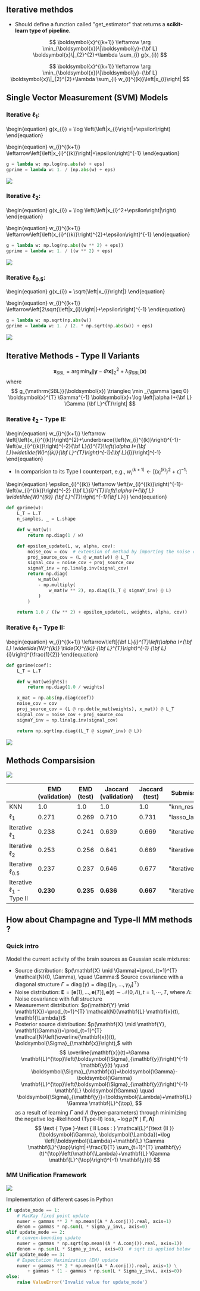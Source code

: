 ## Iterative methdos

* Should define a function called "get_estimator" that returns a **scikit-learn type of pipeline**.


$$
\boldsymbol{x}^{(k+1)} \leftarrow \arg \min_{\boldsymbol{x}}\|\boldsymbol{y}-{\bf L} \boldsymbol{x}\|_{2}^{2}+\lambda \sum_{i} g(x_{i})
$$

$$
\boldsymbol{x}^{(k+1)} \leftarrow \arg \min_{\boldsymbol{x}}\|\boldsymbol{y}-{\bf L} \boldsymbol{x}\|_{2}^{2}+\lambda \sum_{i} w_{i}^{(k)}\left|x_{i}\right|
$$

## Single Vector Measurement (SVM) Models

### Iterative $\ell_1$:
\begin{equation}
g(x_{i}) = \log \left(\left|x_{i}\right|+\epsilon\right)
\end{equation}

\begin{equation}
w_{i}^{(k+1)} \leftarrow\left[\left|x_{i}^{(k)}\right|+\epsilon\right]^{-1}
\end{equation}


```python
g = lambda w: np.log(np.abs(w) + eps)
gprime = lambda w: 1. / (np.abs(w) + eps)
```

![](https://i.imgur.com/GJsY3L7.png)

### Iterative $\ell_2$:
\begin{equation}
g(x_{i}) = \log \left(\left|x_{i}^2+\epsilon\right|\right)
\end{equation}

\begin{equation}
w_{i}^{(k+1)} \leftarrow\left[\left(x_{i}^{(k)}\right)^{2}+\epsilon\right]^{-1}
\end{equation}


```python
g = lambda w: np.log(np.abs((w ** 2) + eps))
gprime = lambda w: 1. / ((w ** 2) + eps)
```

![](https://i.imgur.com/AGeUzr6.png)

### Iterative $\ell_{0.5}$:

\begin{equation}
g(x_{i}) =  \sqrt{\left|x_{i}\right|}
\end{equation}

\begin{equation}
w_{i}^{(k+1)} \leftarrow\left[2\sqrt{\left|x_{i}\right|}+\epsilon\right]^{-1}
\end{equation}


```python
g = lambda w: np.sqrt(np.abs(w))
gprime = lambda w: 1. / (2. * np.sqrt(np.abs(w)) + eps)
```

![](https://i.imgur.com/lP6QKEH.png)

## Iterative Methods - Type II Variants
$$
\boldsymbol{x}_{\mathrm{SBL}}=\arg \min _{\boldsymbol{x}}\|\boldsymbol{y}-\Phi \boldsymbol{x}\|_{2}^{2}+\lambda g_{\mathrm{SBL}}(\boldsymbol{x})
$$
where
$$
g_{\mathrm{SBL}}(\boldsymbol{x}) \triangleq \min _{\gamma \geq 0} \boldsymbol{x}^{T} \Gamma^{-1} \boldsymbol{x}+\log \left|\alpha I+{\bf L} \Gamma {\bf L}^{T}\right|
$$

### Iterative $\ell_2$ - Type II:

\begin{equation}
w_{i}^{(k+1)} \leftarrow \left[\left(x_{i}^{(k)}\right)^{2}+\underbrace{\left(w_{i}^{(k)}\right)^{-1}-\left(w_{i}^{(k)}\right)^{-2}{\bf L}_{i}^{T}\left(\alpha I+{\bf L}\widetilde{W}^{(k)}{\bf L}^{T}\right)^{-1}{\bf L}_{i}}\right]^{-1}
\end{equation}

* In comparision to its Type I counterpart, e.g., $w_{i}^{(k+1)} \leftarrow\left[\left(x_{i}^{(k)}\right)^{2}+\epsilon\right]^{-1}$:


\begin{equation}
\epsilon_{i}^{(k)} \leftarrow \left(w_{i}^{(k)}\right)^{-1}-\left(w_{i}^{(k)}\right)^{-2} {\bf L}_{i}^{T}\left(\alpha I+{\bf L} \widetilde{W}^{(k)} {\bf L}^{T}\right)^{-1}{\bf L}_{i}
\end{equation}


```python
def gprime(w):
    L_T = L.T
    n_samples, _ = L.shape

    def w_mat(w):
        return np.diag(1 / w)

    def epsilon_update(L, w, alpha, cov):
        noise_cov = cov  # extension of method by importing the noise covariance
        proj_source_cov = (L @ w_mat(w)) @ L_T
        signal_cov = noise_cov + proj_source_cov
        sigmaY_inv = np.linalg.inv(signal_cov)
        return np.diag(
            w_mat(w)
            - np.multiply(
                w_mat(w ** 2), np.diag((L_T @ sigmaY_inv) @ L)
            )
        )

    return 1.0 / ((w ** 2) + epsilon_update(L, weights, alpha, cov))
```

### Iterative $\ell_1$ - Type II:
\begin{equation}
w_{i}^{(k+1)} \leftarrow\left[{\bf L}_{i}^{T}\left(\alpha I+{\bf L} \widetilde{W}^{(k)} \tilde{X}^{(k)} {\bf L}^{T}\right)^{-1} {\bf L}_{i}\right]^{\frac{1}{2}}
\end{equation}


```python
def gprime(coef):
    L_T = L.T

    def w_mat(weights):
        return np.diag(1.0 / weights)

    x_mat = np.abs(np.diag(coef))
    noise_cov = cov
    proj_source_cov = (L @ np.dot(w_mat(weights), x_mat)) @ L_T
    signal_cov = noise_cov + proj_source_cov
    sigmaY_inv = np.linalg.inv(signal_cov)

    return np.sqrt(np.diag((L_T @ sigmaY_inv) @ L))

```

![](https://i.imgur.com/ptWWQaB.png)

## Methods Comparsision

![](https://i.imgur.com/yoNaj1n.png)

|                              | EMD (validation) | EMD (test) | Jaccard (validation) | Jaccard (test) | Submission Name     |
| ---------------------------- | ---------------- | ---------- | -------------------- | -------------- | ------------------- |
| KNN                          |  1.0             |   1.0      |        1.0           |       1.0      | "knn_resample"      |
| $\ell_1$                     | 0.271            | 0.269      | 0.710                | 0.731          | "lasso_lars"        |
| Iterative $\ell_1$           | 0.238            | 0.241      | 0.639                | 0.669          | "iterative_L1"      |
| Iterative $\ell_2$           | 0.253            | 0.256      | 0.641                | 0.669          | "iterative_L2"      |
| Iterative $\ell_{0.5}$       | 0.237            | 0.237      | 0.646                | 0.677          | "iterative_sqrt"    |
| Iterative $\ell_1$ - Type II | **0.230**        |**0.235**   | **0.636**            | **0.667**      | "iterative_L1_TypeII" |


## How about Champagne and Type-II MM methods ? 

### Quick intro
Model the current activity of the brain sources as Gaussian scale mixtures:
* Source distribution: $p(\mathbf{X} \mid \Gamma)=\prod_{t=1}^{T} \mathcal{N}(0, \Gamma), \quad \Gamma:$ Source covariance with a diagonal structure $\Gamma=\operatorname{diag}(\gamma)=\operatorname{diag}\left(\left[\gamma_{1}, \ldots, \gamma_{N}\right]^{\top}\right)$
* Noise distribution: $\mathbf{E}=[\mathbf{e}(1), \ldots, \mathbf{e}(T)], \mathbf{e}(t) \sim \mathcal{N}(0, \Lambda), t=1, \cdots, T$, where $\Lambda$: Noise covariance with full structure
* Measurement distribution: $p(\mathbf{Y} \mid \mathbf{X})=\prod_{t=1}^{T} \mathcal{N}(\mathbf{L} \mathbf{x}(t), \mathbf{\Lambda})$
*  Posterior source distribution: $p(\mathbf{X} \mid \mathbf{Y}, \mathbf{\Gamma})=\prod_{t=1}^{T} \mathcal{N}\left(\overline{\mathbf{x}}(t), \boldsymbol{\Sigma}_{\mathbf{x}}\right),$ with
$$
\overline{\mathbf{x}}(t)=\Gamma \mathbf{L}^{\top}\left(\boldsymbol{\Sigma}_{\mathbf{y}}\right)^{-1} \mathbf{y}(t) \quad \boldsymbol{\Sigma}_{\mathbf{x}}=\boldsymbol{\Gamma}-\boldsymbol{\Gamma} \mathbf{L}^{\top}\left(\boldsymbol{\Sigma}_{\mathbf{y}}\right)^{-1} \mathbf{L} \boldsymbol{\Gamma} \quad \boldsymbol{\Sigma}_{\mathbf{y}}=\boldsymbol{\Lambda}+\mathbf{L} \Gamma \mathbf{L}^{\top},
$$
as a result of learning $\Gamma$ and $\Lambda$ (hyper-parameters) through minimizing the negative log-likelihood (Type-II) loss, $-\log p(\mathbf{Y} \mid \boldsymbol{\Gamma}, \boldsymbol{\Lambda})$
$$
\text { Type }-\text { II Loss : } \mathcal{L}^{\text {II }}(\boldsymbol{\Gamma}, \boldsymbol{\Lambda})=\log \left|\boldsymbol{\Lambda}+\mathbf{L} \Gamma \mathbf{L}^{\top}\right|+\frac{1}{T} \sum_{t=1}^{T} \mathbf{y}(t)^{\top}\left(\mathbf{\Lambda}+\mathbf{L} \Gamma \mathbf{L}^{\top}\right)^{-1} \mathbf{y}(t)
$$

### MM Unification Framework

![](https://i.imgur.com/V1j5Wj5.png)

Implementation of different cases in Python

```python
if update_mode == 1:
    # MacKay fixed point update
    numer = gammas ** 2 * np.mean((A * A.conj()).real, axis=1)
    denom = gammas * np.sum(L * Sigma_y_invL, axis=0)
elif update_mode == 2:
    # convex-bounding update
    numer = gammas * np.sqrt(np.mean((A * A.conj()).real, axis=1))
    denom = np.sum(L * Sigma_y_invL, axis=0)  # sqrt is applied below
elif update_mode == 3:
    # Expectation Maximization (EM) update
    numer = gammas ** 2 * np.mean((A * A.conj()).real, axis=1) \
        + gammas * (1 - gammas * np.sum(L * Sigma_y_invL, axis=0))
else:
    raise ValueError('Invalid value for update_mode')
```


```python

```

